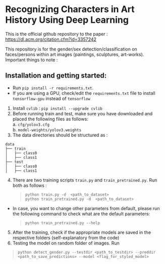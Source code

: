 # Recognizing Characters in Art History Using Deep Learning
This is the official github repository to the paper : https://dl.acm.org/citation.cfm?id=3357242

This repository is for the gender/sex detection/classification on faces/persons within art images (paintings, sculptures, art-works).
Important things to note :

## Installation and getting started:

- Run `pip install -r requirements.txt`. 
- If you are using a GPU, check/edit the `requirements.txt` file to install `tensorflow-gpu` instead of `tensorflow`

1) Install `cvlib` : `pip install --upgrade cvlib`
2) Before running train and test, make sure you have downloaded and placed the following files as follows:  
    a. `cfg/yolov3.cfg`  
    b. `model-weights/yolov3.weights`  
3) The data directories should be structured as :
```
data
├── train
│   ├── class0
│   ├── class1
├── test
│   ├── class0
│   ├── class1
```
4) There are two training scripts `train.py` and `train_pretrained.py`. Run both as follows :
   > `python train.py -d  <path_to_dataset>`  
   > `python train_pretrained.py -d  <path_to_dataset>`   
- In case, you want to change other parameters from default, please run the following command to check what are the default parameters:
   > `python train_pretrained.py --help`
5) After the training, check if the appropriate models are saved in the respective folders (self-explanatory from the code)
6) Testing the model on random folder of images. Run
> `python detect_gender.py --testdir <path_to_testdir> --preddir <path_to_save_predictions> --model <flag_for_styled_model>`
